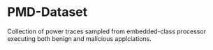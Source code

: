 # PMD-Dataset
Collection of power traces sampled from embedded-class processor executing both benign and malicious applciations.
